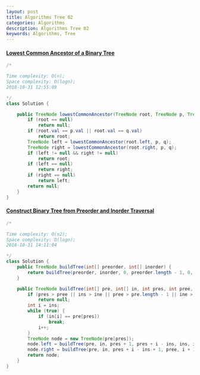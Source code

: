 ```yaml
---
layout: post
title: Algorithms Tree 02
categories: Algorithms
description: Algorithms Tree 02
keywords: Algorithms, Tree
---
```


#### [Lowest Common Ancestor of a Binary Tree](https://leetcode.com/problems/lowest-common-ancestor-of-a-binary-tree/description/)
```java
/*

Time complexity: O(n);
Space complexity: O(logn);
2018-10-31 12:55:09

*/
class Solution {

    public TreeNode lowestCommonAncestor(TreeNode root, TreeNode p, TreeNode q) {
        if (root == null)
            return null;
        if (root.val == p.val || root.val == q.val)
            return root;
        TreeNode left = lowestCommonAncestor(root.left, p, q);
        TreeNode right = lowestCommonAncestor(root.right, p, q);
        if (left != null && right != null)
            return root;
        if (left == null)
            return right;
        if (right == null)
            return left;
        return null;
    }
}
```
#### [Construct Binary Tree from Preorder and Inorder Traversal](https://leetcode.com/problems/construct-binary-tree-from-preorder-and-inorder-traversal/description/)
```java
/*

Time complexity: O(n2);
Space complexity: O(logn);
2018-10-31 14:11:04

*/
class Solution {
    public TreeNode buildTree(int[] preorder, int[] inorder) {
        return buildTree(preorder, inorder, 0, preorder.length - 1, 0, inorder.length - 1);
    }

    public TreeNode buildTree(int[] pre, int[] in, int pres, int pree, int ins, int ine) {
        if (pres > pree || ins > ine || pree > pre.length - 1 || ine > in.length - 1)
            return null;
        int i = ins;
        while (true) {
            if (in[i] == pre[pres])
                break;
            i++;
        }
        TreeNode node = new TreeNode(pre[pres]);
        node.left = buildTree(pre, in, pres + 1, pres + i - ins, ins, i - 1);
        node.right = buildTree(pre, in, pres + i - ins + 1, pree, i + 1, ine);
        return node;
    }
}
```
